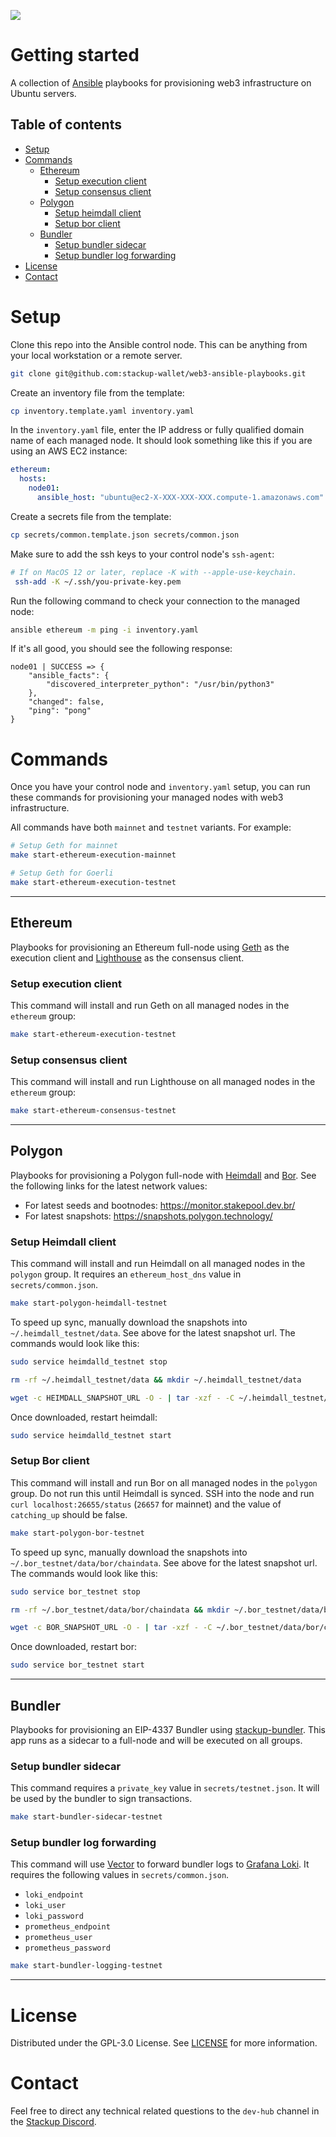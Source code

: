 ![](https://i.imgur.com/dme3YSU.png)

# Getting started

A collection of [Ansible](https://docs.ansible.com/ansible/latest/getting_started/) playbooks for provisioning web3 infrastructure on Ubuntu servers.

## Table of contents

- [Setup](#setup)
- [Commands](#commands)
  - [Ethereum](#ethereum)
    - [Setup execution client](#setup-execution-client)
    - [Setup consensus client](#setup-consensus-client)
  - [Polygon](#polygon)
    - [Setup heimdall client](#setup-heimdall-client)
    - [Setup bor client](#setup-bor-client)
  - [Bundler](#bundler)
    - [Setup bundler sidecar](#setup-bundler-sidecar)
    - [Setup bundler log forwarding](#setup-bundler-log-forwarding)
- [License](#license)
- [Contact](#contact)

# Setup

Clone this repo into the Ansible control node. This can be anything from your local workstation or a remote server.

```bash
git clone git@github.com:stackup-wallet/web3-ansible-playbooks.git
```

Create an inventory file from the template:

```bash
cp inventory.template.yaml inventory.yaml
```

In the `inventory.yaml` file, enter the IP address or fully qualified domain name of each managed node. It should look something like this if you are using an AWS EC2 instance:

```yaml
ethereum:
  hosts:
    node01:
      ansible_host: "ubuntu@ec2-X-XXX-XXX-XXX.compute-1.amazonaws.com"
```

Create a secrets file from the template:

```bash
cp secrets/common.template.json secrets/common.json
```

Make sure to add the ssh keys to your control node's `ssh-agent`:

```bash
# If on MacOS 12 or later, replace -K with --apple-use-keychain.
 ssh-add -K ~/.ssh/you-private-key.pem
```

Run the following command to check your connection to the managed node:

```bash
ansible ethereum -m ping -i inventory.yaml
```

If it's all good, you should see the following response:

```
node01 | SUCCESS => {
    "ansible_facts": {
        "discovered_interpreter_python": "/usr/bin/python3"
    },
    "changed": false,
    "ping": "pong"
}
```

# Commands

Once you have your control node and `inventory.yaml` setup, you can run these commands for provisioning your managed nodes with web3 infrastructure.

All commands have both `mainnet` and `testnet` variants. For example:

```bash
# Setup Geth for mainnet
make start-ethereum-execution-mainnet

# Setup Geth for Goerli
make start-ethereum-execution-testnet
```

---

## Ethereum

Playbooks for provisioning an Ethereum full-node using [Geth](https://geth.ethereum.org/) as the execution client and [Lighthouse](https://lighthouse.sigmaprime.io/) as the consensus client.

### Setup execution client

This command will install and run Geth on all managed nodes in the `ethereum` group:

```bash
make start-ethereum-execution-testnet
```

### Setup consensus client

This command will install and run Lighthouse on all managed nodes in the `ethereum` group:

```bash
make start-ethereum-consensus-testnet
```

---

## Polygon

Playbooks for provisioning a Polygon full-node with [Heimdall](https://github.com/maticnetwork/heimdall) and [Bor](https://github.com/maticnetwork/bor). See the following links for the latest network values:

- For latest seeds and bootnodes: https://monitor.stakepool.dev.br/
- For latest snapshots: https://snapshots.polygon.technology/

### Setup Heimdall client

This command will install and run Heimdall on all managed nodes in the `polygon` group. It requires an `ethereum_host_dns` value in `secrets/common.json`.

```bash
make start-polygon-heimdall-testnet
```

To speed up sync, manually download the snapshots into `~/.heimdall_testnet/data`. See above for the latest snapshot url. The commands would look like this:

```bash
sudo service heimdalld_testnet stop

rm -rf ~/.heimdall_testnet/data && mkdir ~/.heimdall_testnet/data

wget -c HEIMDALL_SNAPSHOT_URL -O - | tar -xzf - -C ~/.heimdall_testnet/data
```

Once downloaded, restart heimdall:

```bash
sudo service heimdalld_testnet start
```

### Setup Bor client

This command will install and run Bor on all managed nodes in the `polygon` group. Do not run this until Heimdall is synced. SSH into the node and run `curl localhost:26655/status` (`26657` for mainnet) and the value of `catching_up` should be false.

```bash
make start-polygon-bor-testnet
```

To speed up sync, manually download the snapshots into `~/.bor_testnet/data/bor/chaindata`. See above for the latest snapshot url. The commands would look like this:

```bash
sudo service bor_testnet stop

rm -rf ~/.bor_testnet/data/bor/chaindata && mkdir ~/.bor_testnet/data/bor/chaindata

wget -c BOR_SNAPSHOT_URL -O - | tar -xzf - -C ~/.bor_testnet/data/bor/chaindata
```

Once downloaded, restart bor:

```bash
sudo service bor_testnet start
```

---

## Bundler

Playbooks for provisioning an EIP-4337 Bundler using [stackup-bundler](https://github.com/stackup-wallet/stackup-bundler). This app runs as a sidecar to a full-node and will be executed on all groups.

### Setup bundler sidecar

This command requires a `private_key` value in `secrets/testnet.json`. It will be used by the bundler to sign transactions.

```bash
make start-bundler-sidecar-testnet
```

### Setup bundler log forwarding

This command will use [Vector](https://vector.dev/) to forward bundler logs to [Grafana Loki](https://grafana.com/oss/loki/). It requires the following values in `secrets/common.json`.

- `loki_endpoint`
- `loki_user`
- `loki_password`
- `prometheus_endpoint`
- `prometheus_user`
- `prometheus_password`

```bash
make start-bundler-logging-testnet
```

---

# License

Distributed under the GPL-3.0 License. See [LICENSE](./LICENSE) for more information.

# Contact

Feel free to direct any technical related questions to the `dev-hub` channel in the [Stackup Discord](https://discord.gg/VTjJGvMNyW).
